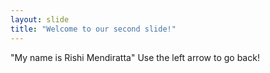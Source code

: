 ```yaml
---
layout: slide
title: "Welcome to our second slide!"
---
```

"My name is Rishi Mendiratta"
Use the left arrow to go back!
